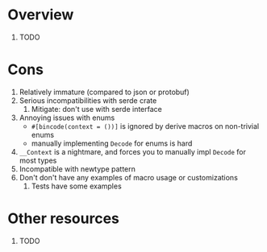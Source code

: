 # Overview
1. TODO


# Cons
1. Relatively immature (compared to json or protobuf)
1. Serious incompatibilities with serde crate
    1. Mitigate: don't use with serde interface
1. Annoying issues with enums
    - `#[bincode(context = ())]` is ignored by derive macros on non-trivial enums
    - manually implementing `Decode` for enums is hard
1. `__Context` is a nightmare, and forces you to manually impl `Decode` for most types
1. Incompatible with newtype pattern
1. Don't don't have any examples of macro usage or customizations
    1. Tests have some examples

# Other resources
1. TODO
